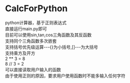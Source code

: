# CalcForPython
python计算器，基于正则表达式  
直接运行main.py即可  
目前可以使用sin,tan,cos三角函数及其反函数  
支持同个三角函数多次嵌套  
支持括号优先级运算---{}为小括号,[]---为大括号  
支持乘方及开方  
2 ** 3 = 8   
8 // 3 = 2  
可以直接读取用户输入的函数  
由于使用正则的原因，要求用户使用函数时不能多输入任何字符  
